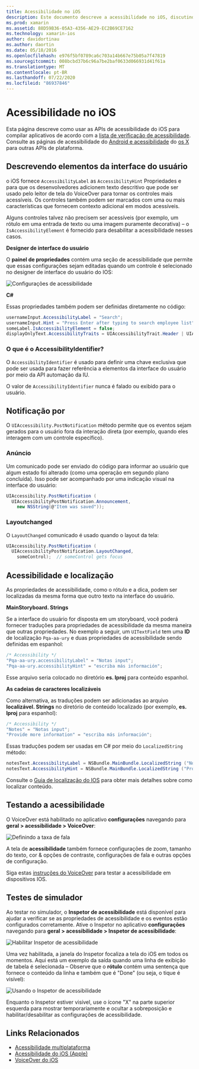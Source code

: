 ```yaml
---
title: Acessibilidade no iOS
description: Este documento descreve a acessibilidade no iOS, discutindo várias propriedades e recursos que podem ser usados para tornar seu aplicativo utilizável com o máximo de usuários possível.
ms.prod: xamarin
ms.assetid: 88D59B36-05A3-4356-AE29-EC2B69CE7162
ms.technology: xamarin-ios
author: davidortinau
ms.author: daortin
ms.date: 05/18/2016
ms.openlocfilehash: e976f5bf0789ca6c703a14b667e75b05a7f47819
ms.sourcegitcommit: 008bcbd37b6c96a7be2baf0633d066931d41f61a
ms.translationtype: MT
ms.contentlocale: pt-BR
ms.lasthandoff: 07/22/2020
ms.locfileid: "86937846"
---
```

# <a name="accessibility-on-ios"></a>Acessibilidade no iOS

Esta página descreve como usar as APIs de acessibilidade do iOS para compilar aplicativos de acordo com a [lista de verificação de acessibilidade](~/cross-platform/app-fundamentals/accessibility.md).
Consulte as páginas de acessibilidade do [Android e acessibilidade](~/android/app-fundamentals/accessibility.md) do [os X](~/mac/app-fundamentals/accessibility.md) para outras APIs de plataforma.

## <a name="describing-ui-elements"></a>Descrevendo elementos da interface do usuário

o iOS fornece `AccessibilityLabel` as `AccessibilityHint` Propriedades e para que os desenvolvedores adicionem texto descritivo que pode ser usado pelo leitor de tela do VoiceOver para tornar os controles mais acessíveis. Os controles também podem ser marcados com uma ou mais características que fornecem contexto adicional em modos acessíveis.

Alguns controles talvez não precisem ser acessíveis (por exemplo, um rótulo em uma entrada de texto ou uma imagem puramente decorativa) – o `IsAccessibilityElement` é fornecido para desabilitar a acessibilidade nesses casos.

**Designer de interface do usuário**

O **painel de propriedades** contém uma seção de acessibilidade que permite que essas configurações sejam editadas quando um controle é selecionado no designer de interface do usuário do IOS:

![Configurações de acessibilidade](accessibility-images/ios-designer-sml.png)

**C#**

Essas propriedades também podem ser definidas diretamente no código:

```csharp
usernameInput.AccessibilityLabel = "Search";
usernameInput.Hint = "Press Enter after typing to search employee list";
someLabel.IsAccessibilityElement = false;
displayOnlyText.AccessibilityTraits = UIAccessibilityTrait.Header | UIAccessibilityTrait.Selected;
```

### <a name="what-is-accessibilityidentifier"></a>O que é o AccessibilityIdentifier?

O `AccessibilityIdentifier` é usado para definir uma chave exclusiva que pode ser usada para fazer referência a elementos da interface do usuário por meio da API automação da IU.

O valor de `AccessibilityIdentifier` nunca é falado ou exibido para o usuário.

<a name="postnotification"></a>

## <a name="postnotification"></a>Notificação por

O `UIAccessibility.PostNotification` método permite que os eventos sejam gerados para o usuário fora da interação direta (por exemplo, quando eles interagem com um controle específico).

### <a name="announcement"></a>Anúncio

Um comunicado pode ser enviado do código para informar ao usuário que algum estado foi alterado (como uma operação em segundo plano concluída). Isso pode ser acompanhado por uma indicação visual na interface do usuário:

```csharp
UIAccessibility.PostNotification (
  UIAccessibilityPostNotification.Announcement,
    new NSString(@"Item was saved"));
```

### <a name="layoutchanged"></a>Layoutchanged

O `LayoutChanged` comunicado é usado quando o layout da tela:

```csharp
UIAccessibility.PostNotification (
  UIAccessibilityPostNotification.LayoutChanged,
    someControl);  // someControl gets focus
```

## <a name="accessibility-and-localization"></a>Acessibilidade e localização

As propriedades de acessibilidade, como o rótulo e a dica, podem ser localizadas da mesma forma que outro texto na interface do usuário.

**MainStoryboard. Strings**

Se a interface do usuário for disposta em um storyboard, você poderá fornecer traduções para propriedades de acessibilidade da mesma maneira que outras propriedades. No exemplo a seguir, um `UITextField` tem uma **ID** de localização `Pqa-aa-ury` e duas propriedades de acessibilidade sendo definidas em espanhol:

```csharp
/* Accessibility */
"Pqa-aa-ury.accessibilityLabel" = "Notas input";
"Pqa-aa-ury.accessibilityHint" = "escriba más información";
```

Esse arquivo seria colocado no diretório **es. lproj** para conteúdo espanhol.

**As cadeias de caracteres localizáveis**

Como alternativa, as traduções podem ser adicionadas ao arquivo **localizável. Strings** no diretório de conteúdo localizado (por exemplo, **es. lproj** para espanhol):

```csharp
/* Accessibility */
"Notes" = "Notas input";
"Provide more information" = "escriba más información";
```

Essas traduções podem ser usadas em C# por meio do `LocalizedString` método:

```csharp
notesText.AccessibilityLabel = NSBundle.MainBundle.LocalizedString ("Notes", "");
notesText.AccessibilityHint = NSBundle.MainBundle.LocalizedString ("Provide more information", "");
```

Consulte o [Guia de localização do IOS](~/ios/app-fundamentals/localization/index.md) para obter mais detalhes sobre como localizar conteúdo.

<a name="testing"></a>

## <a name="testing-accessibility"></a>Testando a acessibilidade

O VoiceOver está habilitado no aplicativo **configurações** navegando para **geral > acessibilidade > VoiceOver**:

![Definindo a taxa de fala](accessibility-images/settings-sml.png)

A tela de **acessibilidade** também fornece configurações de zoom, tamanho do texto, cor & opções de contraste, configurações de fala e outras opções de configuração.

Siga estas [instruções do VoiceOver](https://developer.apple.com/library/ios/technotes/TestingAccessibilityOfiOSApps/TestAccessibilityonYourDevicewithVoiceOver/TestAccessibilityonYourDevicewithVoiceOver.html) para testar a acessibilidade em dispositivos IOS.

## <a name="simulator-testing"></a>Testes de simulador

Ao testar no simulador, o **Inspetor de acessibilidade** está disponível para ajudar a verificar se as propriedades de acessibilidade e os eventos estão configurados corretamente. Ative o Inspetor no aplicativo **configurações** navegando para **geral > acessibilidade > Inspetor de acessibilidade**:

![Habilitar Inspetor de acessibilidade](accessibility-images/settings-inspector-sml.png)

Uma vez habilitada, a janela do Inspetor focaliza a tela do iOS em todos os momentos.
Aqui está um exemplo da saída quando uma linha de exibição de tabela é selecionada – Observe que o **rótulo** contém uma sentença que fornece o conteúdo da linha e também que é "Done" (ou seja, o tique é visível):

![Usando o Inspetor de acessibilidade](accessibility-images/tableview-a11y-sml.png)

Enquanto o Inspetor estiver visível, use o ícone "X" na parte superior esquerda para mostrar temporariamente e ocultar a sobreposição e habilitar/desabilitar as configurações de acessibilidade.

## <a name="related-links"></a>Links Relacionados

- [Acessibilidade multiplataforma](~/cross-platform/app-fundamentals/accessibility.md)
- [Acessibilidade do iOS (Apple)](https://developer.apple.com/library/ios/documentation/UserExperience/Conceptual/iPhoneAccessibility/Accessibility_on_iPhone/Accessibility_on_iPhone.html)
- [VoiceOver do iOS](https://www.apple.com/accessibility/ios/voiceover/)
